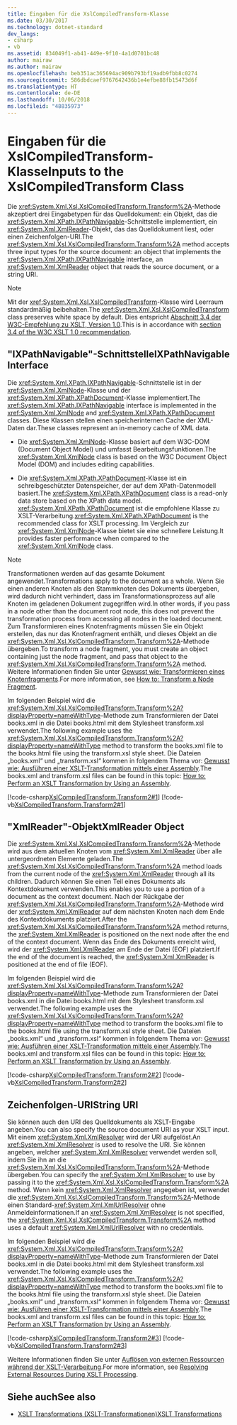 ```yaml
---
title: Eingaben für die XslCompiledTransform-Klasse
ms.date: 03/30/2017
ms.technology: dotnet-standard
dev_langs:
- csharp
- vb
ms.assetid: 834049f1-ab41-449e-9f10-4a1d0701bc48
author: mairaw
ms.author: mairaw
ms.openlocfilehash: beb351ac365694ac909b793bf19adb9fbb8c0274
ms.sourcegitcommit: 586dbdcaef9767642436b1e4efbe88fb15473d6f
ms.translationtype: HT
ms.contentlocale: de-DE
ms.lasthandoff: 10/06/2018
ms.locfileid: "48835973"
---
```

# <a name="inputs-to-the-xslcompiledtransform-class"></a><span data-ttu-id="85ea8-102">Eingaben für die XslCompiledTransform-Klasse</span><span class="sxs-lookup"><span data-stu-id="85ea8-102">Inputs to the XslCompiledTransform Class</span></span>
<span data-ttu-id="85ea8-103">Die <xref:System.Xml.Xsl.XslCompiledTransform.Transform%2A>-Methode akzeptiert drei Eingabetypen für das Quelldokument: ein Objekt, das die <xref:System.Xml.XPath.IXPathNavigable>-Schnittstelle implementiert, ein <xref:System.Xml.XmlReader>-Objekt, das das Quelldokument liest, oder einen Zeichenfolgen-URI.</span><span class="sxs-lookup"><span data-stu-id="85ea8-103">The <xref:System.Xml.Xsl.XslCompiledTransform.Transform%2A> method accepts three input types for the source document: an object that implements the <xref:System.Xml.XPath.IXPathNavigable> interface, an <xref:System.Xml.XmlReader> object that reads the source document, or a string URI.</span></span>  
  
> [!NOTE]
>  <span data-ttu-id="85ea8-104">Mit der <xref:System.Xml.Xsl.XslCompiledTransform>-Klasse wird Leerraum standardmäßig beibehalten.</span><span class="sxs-lookup"><span data-stu-id="85ea8-104">The <xref:System.Xml.Xsl.XslCompiledTransform> class preserves white space by default.</span></span> <span data-ttu-id="85ea8-105">Dies entspricht [Abschnitt 3.4 der W3C-Empfehlung zu XSLT, Version 1.0](https://www.w3.org/TR/xslt.html#strip).</span><span class="sxs-lookup"><span data-stu-id="85ea8-105">This is in accordance with [section 3.4 of the W3C XSLT 1.0 recommendation](https://www.w3.org/TR/xslt.html#strip).</span></span>  
  
## <a name="ixpathnavigable-interface"></a><span data-ttu-id="85ea8-106">"IXPathNavigable"-Schnittstelle</span><span class="sxs-lookup"><span data-stu-id="85ea8-106">IXPathNavigable Interface</span></span>  
 <span data-ttu-id="85ea8-107">Die <xref:System.Xml.XPath.IXPathNavigable>-Schnittstelle ist in der <xref:System.Xml.XmlNode>-Klasse und der <xref:System.Xml.XPath.XPathDocument>-Klasse implementiert.</span><span class="sxs-lookup"><span data-stu-id="85ea8-107">The <xref:System.Xml.XPath.IXPathNavigable> interface is implemented in the <xref:System.Xml.XmlNode> and <xref:System.Xml.XPath.XPathDocument> classes.</span></span> <span data-ttu-id="85ea8-108">Diese Klassen stellen einen speicherinternen Cache der XML-Daten dar.</span><span class="sxs-lookup"><span data-stu-id="85ea8-108">These classes represent an in-memory cache of XML data.</span></span>  
  
-   <span data-ttu-id="85ea8-109">Die <xref:System.Xml.XmlNode>-Klasse basiert auf dem W3C-DOM (Document Object Model) und umfasst Bearbeitungsfunktionen.</span><span class="sxs-lookup"><span data-stu-id="85ea8-109">The <xref:System.Xml.XmlNode> class is based on the W3C Document Object Model (DOM) and includes editing capabilities.</span></span>  
  
-   <span data-ttu-id="85ea8-110">Die <xref:System.Xml.XPath.XPathDocument>-Klasse ist ein schreibgeschützter Datenspeicher, der auf dem XPath-Datenmodell basiert.</span><span class="sxs-lookup"><span data-stu-id="85ea8-110">The <xref:System.Xml.XPath.XPathDocument> class is a read-only data store based on the XPath data model.</span></span> <span data-ttu-id="85ea8-111"><xref:System.Xml.XPath.XPathDocument> ist die empfohlene Klasse zu XSLT-Verarbeitung.</span><span class="sxs-lookup"><span data-stu-id="85ea8-111"><xref:System.Xml.XPath.XPathDocument> is the recommended class for XSLT processing.</span></span> <span data-ttu-id="85ea8-112">Im Vergleich zur <xref:System.Xml.XmlNode>-Klasse bietet sie eine schnellere Leistung.</span><span class="sxs-lookup"><span data-stu-id="85ea8-112">It provides faster performance when compared to the <xref:System.Xml.XmlNode> class.</span></span>  
  
> [!NOTE]
>  <span data-ttu-id="85ea8-113">Transformationen werden auf das gesamte Dokument angewendet.</span><span class="sxs-lookup"><span data-stu-id="85ea8-113">Transformations apply to the document as a whole.</span></span> <span data-ttu-id="85ea8-114">Wenn Sie einen anderen Knoten als den Stammknoten des Dokuments übergeben, wird dadurch nicht verhindert, dass im Transformationsprozess auf alle Knoten im geladenen Dokument zugegriffen wird.</span><span class="sxs-lookup"><span data-stu-id="85ea8-114">In other words, if you pass in a node other than the document root node, this does not prevent the transformation process from accessing all nodes in the loaded document.</span></span> <span data-ttu-id="85ea8-115">Zum Transformieren eines Knotenfragments müssen Sie ein Objekt erstellen, das nur das Knotenfragment enthält, und dieses Objekt an die <xref:System.Xml.Xsl.XslCompiledTransform.Transform%2A>-Methode übergeben.</span><span class="sxs-lookup"><span data-stu-id="85ea8-115">To transform a node fragment, you must create an object containing just the node fragment, and pass that object to the <xref:System.Xml.Xsl.XslCompiledTransform.Transform%2A> method.</span></span> <span data-ttu-id="85ea8-116">Weitere Informationen finden Sie unter [Gewusst wie: Transformieren eines Knotenfragments](../../../../docs/standard/data/xml/how-to-transform-a-node-fragment.md).</span><span class="sxs-lookup"><span data-stu-id="85ea8-116">For more information, see [How to: Transform a Node Fragment](../../../../docs/standard/data/xml/how-to-transform-a-node-fragment.md).</span></span>  
  
 <span data-ttu-id="85ea8-117">Im folgenden Beispiel wird die <xref:System.Xml.Xsl.XslCompiledTransform.Transform%2A?displayProperty=nameWithType>-Methode zum Transformieren der Datei books.xml in die Datei books.html mit dem Stylesheet transform.xsl verwendet.</span><span class="sxs-lookup"><span data-stu-id="85ea8-117">The following example uses the <xref:System.Xml.Xsl.XslCompiledTransform.Transform%2A?displayProperty=nameWithType> method to transform the books.xml file to the books.html file using the transform.xsl style sheet.</span></span> <span data-ttu-id="85ea8-118">Die Dateien „books.xml“ und „transform.xsl“ kommen in folgendem Thema vor: [Gewusst wie: Ausführen einer XSLT-Transformation mittels einer Assembly](../../../../docs/standard/data/xml/how-to-perform-an-xslt-transformation-by-using-an-assembly.md).</span><span class="sxs-lookup"><span data-stu-id="85ea8-118">The books.xml and transform.xsl files can be found in this topic: [How to: Perform an XSLT Transformation by Using an Assembly](../../../../docs/standard/data/xml/how-to-perform-an-xslt-transformation-by-using-an-assembly.md).</span></span>  
  
 [!code-csharp[XslCompiledTransform.Transform2#1](../../../../samples/snippets/csharp/VS_Snippets_Data/XslCompiledTransform.Transform2/CS/Program.cs#1)]
 [!code-vb[XslCompiledTransform.Transform2#1](../../../../samples/snippets/visualbasic/VS_Snippets_Data/XslCompiledTransform.Transform2/VB/Module1.vb#1)]  
  
## <a name="xmlreader-object"></a><span data-ttu-id="85ea8-119">"XmlReader"-Objekt</span><span class="sxs-lookup"><span data-stu-id="85ea8-119">XmlReader Object</span></span>  
 <span data-ttu-id="85ea8-120">Die <xref:System.Xml.Xsl.XslCompiledTransform.Transform%2A>-Methode wird aus dem aktuellen Knoten vom <xref:System.Xml.XmlReader> über alle untergeordneten Elemente geladen.</span><span class="sxs-lookup"><span data-stu-id="85ea8-120">The <xref:System.Xml.Xsl.XslCompiledTransform.Transform%2A> method loads from the current node of the <xref:System.Xml.XmlReader> through all its children.</span></span> <span data-ttu-id="85ea8-121">Dadurch können Sie einen Teil eines Dokuments als Kontextdokument verwenden.</span><span class="sxs-lookup"><span data-stu-id="85ea8-121">This enables you to use a portion of a document as the context document.</span></span> <span data-ttu-id="85ea8-122">Nach der Rückgabe der <xref:System.Xml.Xsl.XslCompiledTransform.Transform%2A>-Methode wird der <xref:System.Xml.XmlReader> auf dem nächsten Knoten nach dem Ende des Kontextdokuments platziert.</span><span class="sxs-lookup"><span data-stu-id="85ea8-122">After the <xref:System.Xml.Xsl.XslCompiledTransform.Transform%2A> method returns, the <xref:System.Xml.XmlReader> is positioned on the next node after the end of the context document.</span></span> <span data-ttu-id="85ea8-123">Wenn das Ende des Dokuments erreicht wird, wird der <xref:System.Xml.XmlReader> am Ende der Datei (EOF) platziert.</span><span class="sxs-lookup"><span data-stu-id="85ea8-123">If the end of the document is reached, the <xref:System.Xml.XmlReader> is positioned at the end of file (EOF).</span></span>  
  
 <span data-ttu-id="85ea8-124">Im folgenden Beispiel wird die <xref:System.Xml.Xsl.XslCompiledTransform.Transform%2A?displayProperty=nameWithType>-Methode zum Transformieren der Datei books.xml in die Datei books.html mit dem Stylesheet transform.xsl verwendet.</span><span class="sxs-lookup"><span data-stu-id="85ea8-124">The following example uses the <xref:System.Xml.Xsl.XslCompiledTransform.Transform%2A?displayProperty=nameWithType> method to transform the books.xml file to the books.html file using the transform.xsl style sheet.</span></span> <span data-ttu-id="85ea8-125">Die Dateien „books.xml“ und „transform.xsl“ kommen in folgendem Thema vor: [Gewusst wie: Ausführen einer XSLT-Transformation mittels einer Assembly](../../../../docs/standard/data/xml/how-to-perform-an-xslt-transformation-by-using-an-assembly.md).</span><span class="sxs-lookup"><span data-stu-id="85ea8-125">The books.xml and transform.xsl files can be found in this topic: [How to: Perform an XSLT Transformation by Using an Assembly](../../../../docs/standard/data/xml/how-to-perform-an-xslt-transformation-by-using-an-assembly.md).</span></span>  
  
 [!code-csharp[XslCompiledTransform.Transform2#2](../../../../samples/snippets/csharp/VS_Snippets_Data/XslCompiledTransform.Transform2/CS/Program.cs#2)]
 [!code-vb[XslCompiledTransform.Transform2#2](../../../../samples/snippets/visualbasic/VS_Snippets_Data/XslCompiledTransform.Transform2/VB/Module1.vb#2)]  
  
## <a name="string-uri"></a><span data-ttu-id="85ea8-126">Zeichenfolgen-URI</span><span class="sxs-lookup"><span data-stu-id="85ea8-126">String URI</span></span>  
 <span data-ttu-id="85ea8-127">Sie können auch den URI des Quelldokuments als XSLT-Eingabe angeben.</span><span class="sxs-lookup"><span data-stu-id="85ea8-127">You can also specify the source document URI as your XSLT input.</span></span> <span data-ttu-id="85ea8-128">Mit einem <xref:System.Xml.XmlResolver> wird der URI aufgelöst.</span><span class="sxs-lookup"><span data-stu-id="85ea8-128">An <xref:System.Xml.XmlResolver> is used to resolve the URI.</span></span> <span data-ttu-id="85ea8-129">Sie können angeben, welcher <xref:System.Xml.XmlResolver> verwendet werden soll, indem Sie ihn an die <xref:System.Xml.Xsl.XslCompiledTransform.Transform%2A>-Methode übergeben.</span><span class="sxs-lookup"><span data-stu-id="85ea8-129">You can specify the <xref:System.Xml.XmlResolver> to use by passing it to the <xref:System.Xml.Xsl.XslCompiledTransform.Transform%2A> method.</span></span> <span data-ttu-id="85ea8-130">Wenn kein <xref:System.Xml.XmlResolver> angegeben ist, verwendet die <xref:System.Xml.Xsl.XslCompiledTransform.Transform%2A>-Methode einen Standard-<xref:System.Xml.XmlUrlResolver> ohne Anmeldeinformationen.</span><span class="sxs-lookup"><span data-stu-id="85ea8-130">If an <xref:System.Xml.XmlResolver> is not specified, the <xref:System.Xml.Xsl.XslCompiledTransform.Transform%2A> method uses a default <xref:System.Xml.XmlUrlResolver> with no credentials.</span></span>  
  
 <span data-ttu-id="85ea8-131">Im folgenden Beispiel wird die <xref:System.Xml.Xsl.XslCompiledTransform.Transform%2A?displayProperty=nameWithType>-Methode zum Transformieren der Datei books.xml in die Datei books.html mit dem Stylesheet transform.xsl verwendet.</span><span class="sxs-lookup"><span data-stu-id="85ea8-131">The following example uses the <xref:System.Xml.Xsl.XslCompiledTransform.Transform%2A?displayProperty=nameWithType> method to transform the books.xml file to the books.html file using the transform.xsl style sheet.</span></span> <span data-ttu-id="85ea8-132">Die Dateien „books.xml“ und „transform.xsl“ kommen in folgendem Thema vor: [Gewusst wie: Ausführen einer XSLT-Transformation mittels einer Assembly](../../../../docs/standard/data/xml/how-to-perform-an-xslt-transformation-by-using-an-assembly.md).</span><span class="sxs-lookup"><span data-stu-id="85ea8-132">The books.xml and transform.xsl files can be found in this topic: [How to: Perform an XSLT Transformation by Using an Assembly](../../../../docs/standard/data/xml/how-to-perform-an-xslt-transformation-by-using-an-assembly.md).</span></span>  
  
 [!code-csharp[XslCompiledTransform.Transform2#3](../../../../samples/snippets/csharp/VS_Snippets_Data/XslCompiledTransform.Transform2/CS/Program.cs#3)]
 [!code-vb[XslCompiledTransform.Transform2#3](../../../../samples/snippets/visualbasic/VS_Snippets_Data/XslCompiledTransform.Transform2/VB/Module1.vb#3)]  
  
 <span data-ttu-id="85ea8-133">Weitere Informationen finden Sie unter [Auflösen von externen Ressourcen während der XSLT-Verarbeitung](../../../../docs/standard/data/xml/resolving-external-resources-during-xslt-processing.md).</span><span class="sxs-lookup"><span data-stu-id="85ea8-133">For more information, see [Resolving External Resources During XSLT Processing](../../../../docs/standard/data/xml/resolving-external-resources-during-xslt-processing.md).</span></span>  
  
## <a name="see-also"></a><span data-ttu-id="85ea8-134">Siehe auch</span><span class="sxs-lookup"><span data-stu-id="85ea8-134">See also</span></span>

- [<span data-ttu-id="85ea8-135">XSLT Transformations (XSLT-Transformationen)</span><span class="sxs-lookup"><span data-stu-id="85ea8-135">XSLT Transformations</span></span>](../../../../docs/standard/data/xml/xslt-transformations.md)
